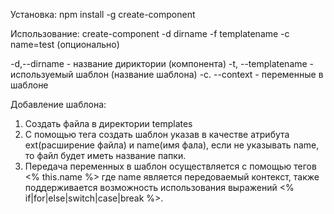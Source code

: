 Установка:
npm install -g create-component

Использование:
create-component -d dirname -f templatename -c name=test (опционально)

-d,--dirname - название дириктории (компонента)
-t, --templatename - используемый шаблон (название шаблона)
-c. --context - переменные в шаблоне

Добавление шаблона:
1. Создать файла в директории templates
2. С помощью тега <template ext="js" name="component"></template> создать шаблон указав в качестве атрибута
ext(расширение файла) и name(имя фала), если не указывать name, то файл будет иметь название папки.
3. Передача переменных в шаблон осуществляется с помощью тегов <% this.name %> где name является
передоваемый контекст, также поддерживается возможность использования выражений <% if|for|else|switch|case|break %>.
